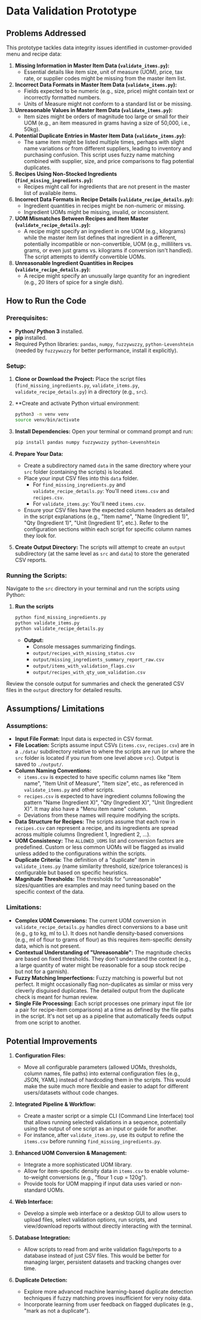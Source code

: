 # Data Validation Prototype

## Problems Addressed

This prototype tackles data integrity issues identified in customer-provided menu and recipe data:


1.  **Missing Information in Master Item Data (`validate_items.py`):**
    * Essential details like item size, unit of measure (UOM), price, tax rate, or supplier codes might be missing from the master item list.
2.  **Incorrect Data Formats in Master Item Data (`validate_items.py`):**
    * Fields expected to be numeric (e.g., size, price) might contain text or incorrectly formatted numbers.
    * Units of Measure might not conform to a standard list or be missing.
3.  **Unreasonable Values in Master Item Data (`validate_items.py`):**
    * Item sizes might be orders of magnitude too large or small for their UOM (e.g., an item measured in grams having a size of 50,000, i.e., 50kg).
4.  **Potential Duplicate Entries in Master Item Data (`validate_items.py`):**
    * The same item might be listed multiple times, perhaps with slight name variations or from different suppliers, leading to inventory and purchasing confusion. This script uses fuzzy name matching combined with supplier, size, and price comparisons to flag potential duplicates.
5.  **Recipes Using Non-Stocked Ingredients (`find_missing_ingredients.py`):**
    * Recipes might call for ingredients that are not present in the master list of available items.
6.  **Incorrect Data Formats in Recipe Details (`validate_recipe_details.py`):**
    * Ingredient quantities in recipes might be non-numeric or missing.
    * Ingredient UOMs might be missing, invalid, or inconsistent.
7.  **UOM Mismatches Between Recipes and Item Master (`validate_recipe_details.py`):**
    * A recipe might specify an ingredient in one UOM (e.g., kilograms) while the master item list defines that ingredient in a different, potentially incompatible or non-convertible, UOM (e.g., milliliters vs. grams, or even just grams vs. kilograms if conversion isn't handled). The script attempts to identify convertible UOMs.
8.  **Unreasonable Ingredient Quantities in Recipes (`validate_recipe_details.py`):**
    * A recipe might specify an unusually large quantity for an ingredient (e.g., 20 liters of spice for a single dish).

## How to Run the Code

### Prerequisites:

* **Python/ Python 3** installed.
* **pip** installed.
* Required Python libraries: `pandas`, `numpy`, `fuzzywuzzy`, `python-Levenshtein` (needed by `fuzzywuzzy` for better performance, install it explicitly).

### Setup:

1.  **Clone or Download the Project:**
    Place the script files (`find_missing_ingredients.py`, `validate_items.py`, `validate_recipe_details.py`) in a directory (e.g., `src`).
2. **Create and activate Python virtual environment:
    ```bash
   python3 -m venv venv
   source venv/bin/activate
    ```
3.  **Install Dependencies:**
    Open your terminal or command prompt and run:
    ```bash
    pip install pandas numpy fuzzywuzzy python-Levenshtein
    ```

4.  **Prepare Your Data:**
    * Create a subdirectory named `data` in the same directory where your `src` folder (containing the scripts) is located.
    * Place your input CSV files into this `data` folder.
        * For `find_missing_ingredients.py` and `validate_recipe_details.py`: You'll need `items.csv` and `recipes.csv`.
        * For `validate_items.py`: You'll need `items.csv`.
    * Ensure your CSV files have the expected column headers as detailed in the script explanations (e.g., "Item name", "Name (Ingredient 1)", "Qty (Ingredient 1)", "Unit (Ingredient 1)", etc.). Refer to the configuration sections within each script for specific column names they look for.

5.  **Create Output Directory:**
    The scripts will attempt to create an `output` subdirectory (at the same level as `src` and `data`) to store the generated CSV reports. 

### Running the Scripts:

Navigate to the `src` directory in your terminal and run the scripts using Python:

1.  **Run the scripts**
    ```bash
    python find_missing_ingredients.py
    python validate_items.py
    python validate_recipe_details.py
    ```
    * **Output:**
        * Console messages summarizing findings.
        * `output/recipes_with_missing_status.csv`
        * `output/missing_ingredients_summary_report_raw.csv`
        * `output/items_with_validation_flags.csv`
        * `output/recipes_with_qty_uom_validation.csv`

Review the console output for summaries and check the generated CSV files in the `output` directory for detailed results.

## Assumptions/ Limitations

### Assumptions:

* **Input File Format:** Input data is expected in CSV format.
* **File Location:** Scripts assume input CSVs (`items.csv`, `recipes.csv`) are in a `./data/` subdirectory relative to where the scripts are run (or where the `src` folder is located if you run from one level above `src`). Output is saved to `./output/`.
* **Column Naming Conventions:**
    * `items.csv` is expected to have specific column names like "Item name", "Item Unit of Measure", "Item size", etc., as referenced in `validate_items.py` and other scripts.
    * `recipes.csv` is expected to have ingredient columns following the pattern "Name (Ingredient X)", "Qty (Ingredient X)", "Unit (Ingredient X)". It may also have a "Menu item name" column.
    * Deviations from these names will require modifying the scripts.
* **Data Structure for Recipes:** The scripts assume that each row in `recipes.csv` can represent a recipe, and its ingredients are spread across multiple columns (Ingredient 1, Ingredient 2, ...).
* **UOM Consistency:** The `ALLOWED_UOMS` list and conversion factors are predefined. Custom or less common UOMs will be flagged as invalid unless added to the configurations within the scripts.
* **Duplicate Criteria:** The definition of a "duplicate" item in `validate_items.py` (name similarity threshold, size/price tolerances) is configurable but based on specific heuristics.
* **Magnitude Thresholds:** The thresholds for "unreasonable" sizes/quantities are examples and may need tuning based on the specific context of the data.

### Limitations:


* **Complex UOM Conversions:** The current UOM conversion in `validate_recipe_details.py` handles direct conversions to a base unit (e.g., g to kg, ml to L). It does not handle density-based conversions (e.g., ml of flour to grams of flour) as this requires item-specific density data, which is not present.
* **Contextual Understanding of "Unreasonable":** The magnitude checks are based on fixed thresholds. They don't understand the context (e.g., a large quantity of water might be reasonable for a soup stock recipe but not for a garnish).
* **Fuzzy Matching Imperfections:** Fuzzy matching is powerful but not perfect. It might occasionally flag non-duplicates as similar or miss very cleverly disguised duplicates. The detailed output from the duplicate check is meant for human review.
* **Single File Processing:** Each script processes one primary input file (or a pair for recipe-item comparisons) at a time as defined by the file paths in the script. It's not set up as a pipeline that automatically feeds output from one script to another.
  

## Potential Improvements

1.  **Configuration Files:**
    * Move all configurable parameters (allowed UOMs, thresholds, column names, file paths) into external configuration files (e.g., JSON, YAML) instead of hardcoding them in the scripts. This would make the suite much more flexible and easier to adapt for different users/datasets without code changes.

2.  **Integrated Pipeline & Workflow:**
    * Create a master script or a simple CLI (Command Line Interface) tool that allows running selected validations in a sequence, potentially using the output of one script as an input or guide for another.
    * For instance, after `validate_items.py`, use its output to refine the `items.csv` before running `find_missing_ingredients.py`.

3.  **Enhanced UOM Conversion & Management:**
    * Integrate a more sophisticated UOM library.
    * Allow for item-specific density data in `items.csv` to enable volume-to-weight conversions (e.g., "flour 1 cup = 120g").
    * Provide tools for UOM mapping if input data uses varied or non-standard UOMs.

4.  **Web Interface:**
    * Develop a simple web interface or a desktop GUI to allow users to upload files, select validation options, run scripts, and view/download reports without directly interacting with the terminal.

5.  **Database Integration:**
    * Allow scripts to read from and write validation flags/reports to a database instead of just CSV files. This would be better for managing larger, persistent datasets and tracking changes over time.

6.  **Duplicate Detection:**
    * Explore more advanced machine learning-based duplicate detection techniques if fuzzy matching proves insufficient for very noisy data.
    * Incorporate learning from user feedback on flagged duplicates (e.g., "mark as not a duplicate").
